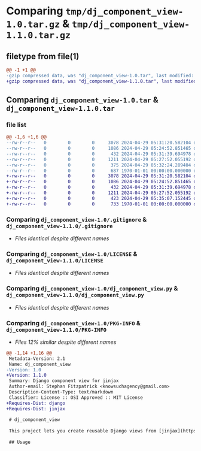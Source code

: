 # Comparing `tmp/dj_component_view-1.0.tar.gz` & `tmp/dj_component_view-1.1.0.tar.gz`

## filetype from file(1)

```diff
@@ -1 +1 @@
-gzip compressed data, was "dj_component_view-1.0.tar", last modified: Fri Jan  1 00:00:00 2016, max compression
+gzip compressed data, was "dj_component_view-1.1.0.tar", last modified: Fri Jan  1 00:00:00 2016, max compression
```

## Comparing `dj_component_view-1.0.tar` & `dj_component_view-1.1.0.tar`

### file list

```diff
@@ -1,6 +1,6 @@
--rw-r--r--   0        0        0     3078 2024-04-29 05:31:20.582104 dj_component_view-1.0/.gitignore
--rw-r--r--   0        0        0     1086 2024-04-29 05:24:52.851465 dj_component_view-1.0/LICENSE
--rw-r--r--   0        0        0      432 2024-04-29 05:31:39.694978 dj_component_view-1.0/README.md
--rw-r--r--   0        0        0     1211 2024-04-29 05:27:52.055192 dj_component_view-1.0/dj_component_view.py
--rw-r--r--   0        0        0      375 2024-04-29 05:32:24.289404 dj_component_view-1.0/pyproject.toml
--rw-r--r--   0        0        0      687 1970-01-01 00:00:00.000000 dj_component_view-1.0/PKG-INFO
+-rw-r--r--   0        0        0     3078 2024-04-29 05:31:20.582104 dj_component_view-1.1.0/.gitignore
+-rw-r--r--   0        0        0     1086 2024-04-29 05:24:52.851465 dj_component_view-1.1.0/LICENSE
+-rw-r--r--   0        0        0      432 2024-04-29 05:31:39.694978 dj_component_view-1.1.0/README.md
+-rw-r--r--   0        0        0     1211 2024-04-29 05:27:52.055192 dj_component_view-1.1.0/dj_component_view.py
+-rw-r--r--   0        0        0      423 2024-04-29 05:35:07.152445 dj_component_view-1.1.0/pyproject.toml
+-rw-r--r--   0        0        0      733 1970-01-01 00:00:00.000000 dj_component_view-1.1.0/PKG-INFO
```

### Comparing `dj_component_view-1.0/.gitignore` & `dj_component_view-1.1.0/.gitignore`

 * *Files identical despite different names*

### Comparing `dj_component_view-1.0/LICENSE` & `dj_component_view-1.1.0/LICENSE`

 * *Files identical despite different names*

### Comparing `dj_component_view-1.0/dj_component_view.py` & `dj_component_view-1.1.0/dj_component_view.py`

 * *Files identical despite different names*

### Comparing `dj_component_view-1.0/PKG-INFO` & `dj_component_view-1.1.0/PKG-INFO`

 * *Files 12% similar despite different names*

```diff
@@ -1,14 +1,16 @@
 Metadata-Version: 2.1
 Name: dj_component_view
-Version: 1.0
+Version: 1.1.0
 Summary: Django component view for jinjax
 Author-email: Stephan Fitzpatrick <knowsuchagency@gmail.com>
 Description-Content-Type: text/markdown
 Classifier: License :: OSI Approved :: MIT License
+Requires-Dist: django
+Requires-Dist: jinjax
 
 # dj_component_view
 
 This project lets you create reusable Django views from [jinjax](https://jinjax.scaletti.dev/) templates
 
 ## Usage
```

